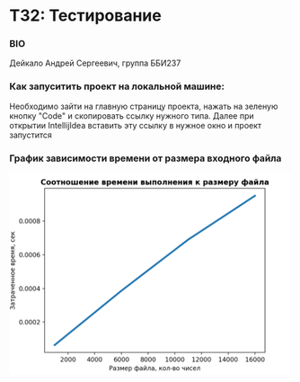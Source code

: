 # ТЗ2: Тестирование
### BIO
Дейкало Андрей Сергеевич, группа ББИ237
### Как запуситить проект на локальной машине:
Необходимо зайти на главную страницу проекта, нажать на зеленую кнопку "Code" и скопировать ссылку нужного типа. Далее при открытии IntellijIdea вставить эту ссылку в нужное окно и проект запустится
### График зависимости времени от размера входного файла 
![](https://github.com/deykasa1/Task-2/blob/main/data_speed.png)
